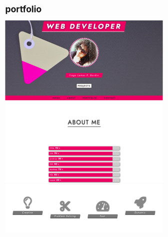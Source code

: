 # portfolio

![Portfolio Website](images/1.png)
![Portfolio Website](images/2.png)
![Portfolio Website](images/3.png)
